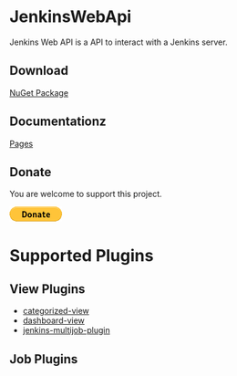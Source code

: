 # JenkinsWebApi

Jenkins Web API is a API to interact with a Jenkins server.

## Download

[NuGet Package](https://www.nuget.org/packages/JenkinsWebApi/)

## Documentationz

[Pages](https://bassman2.github.io/JenkinsWebApi/)

## Donate

You are welcome to support this project. 

[![Donate](https://raw.githubusercontent.com/Bassman2/GraphWebApi/master/.github/images/donate.gif)](https://www.paypal.me/GBassman)


# Supported Plugins

## View Plugins
* [categorized-view](https://plugins.jenkins.io/categorized-view/) 
* [dashboard-view](https://plugins.jenkins.io/dashboard-view/)
* [jenkins-multijob-plugin](https://plugins.jenkins.io/jenkins-multijob-plugin/)

## Job Plugins
